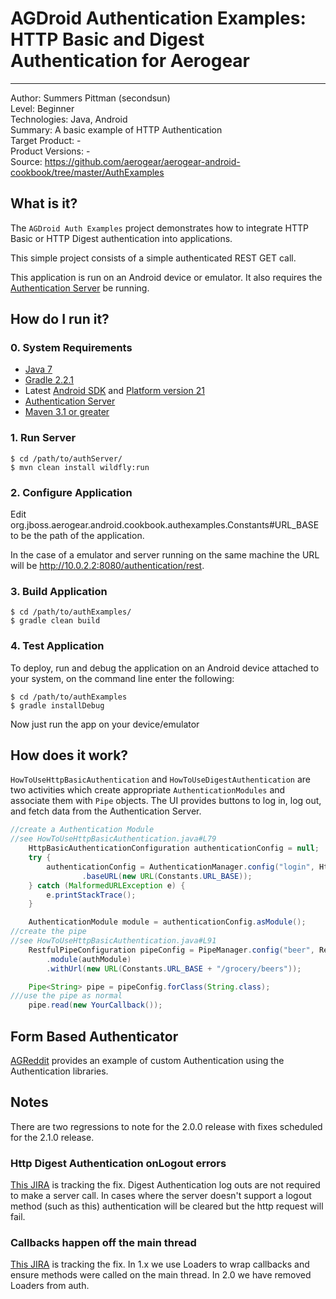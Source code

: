 # AGDroid Authentication Examples: HTTP Basic and Digest Authentication for Aerogear
---------
Author: Summers Pittman (secondsun)  
Level: Beginner  
Technologies: Java, Android  
Summary: A basic example of HTTP Authentication  
Target Product: -  
Product Versions: -  
Source: https://github.com/aerogear/aerogear-android-cookbook/tree/master/AuthExamples  

## What is it?

The ```AGDroid Auth Examples``` project demonstrates how to integrate HTTP Basic or HTTP Digest authentication into applications.

This simple project consists of a simple authenticated REST GET call.

This application is run on an Android device or emulator.  It also requires the [Authentication Server](https://github.com/aerogear/aerogear-backend-cookbook/tree/master/Authentication) be running.

## How do I run it?

### 0. System Requirements

* [Java 7](http://www.oracle.com/technetwork/java/javase/downloads/index.html)
* [Gradle 2.2.1](http://www.gradle.org/)
* Latest [Android SDK](https://developer.android.com/sdk/index.html) and [Platform version 21](http://developer.android.com/tools/revisions/platforms.html)
* [Authentication Server](https://github.com/aerogear/aerogear-backend-cookbook/tree/master/Authentication)
* [Maven 3.1 or greater](http://maven.apache.org/download.cgi)

### 1. Run Server

```shell
$ cd /path/to/authServer/
$ mvn clean install wildfly:run
```

### 2. Configure Application

Edit org.jboss.aerogear.android.cookbook.authexamples.Constants#URL_BASE to be the path of the application.

In the case of a emulator and server running on the same machine the URL will be http://10.0.2.2:8080/authentication/rest.

### 3. Build Application

```shell
$ cd /path/to/authExamples/
$ gradle clean build
```



### 4. Test Application

To deploy, run and debug the application on an Android device attached to your system, on the command line enter the following:

```shell
$ cd /path/to/authExamples
$ gradle installDebug
```

Now just run the app on your device/emulator

## How does it work?

```HowToUseHttpBasicAuthentication``` and ```HowToUseDigestAuthentication``` are two activities which create appropriate ```AuthenticationModules``` and associate them with ```Pipe``` objects.  The UI provides buttons to log in, log out, and fetch data from the Authentication Server.

```java
//create a Authentication Module
//see HowToUseHttpBasicAuthentication.java#L79
    HttpBasicAuthenticationConfiguration authenticationConfig = null;
    try {
        authenticationConfig = AuthenticationManager.config("login", HttpBasicAuthenticationConfiguration.class)
                .baseURL(new URL(Constants.URL_BASE));
    } catch (MalformedURLException e) {
        e.printStackTrace();
    }

    AuthenticationModule module = authenticationConfig.asModule();
//create the pipe
//see HowToUseHttpBasicAuthentication.java#L91
    RestfulPipeConfiguration pipeConfig = PipeManager.config("beer", RestfulPipeConfiguration.class)
        .module(authModule)
        .withUrl(new URL(Constants.URL_BASE + "/grocery/beers"));

    Pipe<String> pipe = pipeConfig.forClass(String.class);
///use the pipe as normal
    pipe.read(new YourCallback());

```

## Form Based Authenticator
[AGReddit](../AGReddit) provides an example of custom Authentication using the Authentication libraries.

## Notes
There are two regressions to note for the 2.0.0 release with fixes scheduled for the 2.1.0 release.

### Http Digest Authentication onLogout errors
[This JIRA](https://issues.jboss.org/browse/AGDROID-349) is tracking the fix.  Digest Authentication log outs are not required to make a server call.  In cases where the server doesn't support a logout method (such as this) authentication will be cleared but the http request will fail.

### Callbacks happen off the main thread
[This JIRA](https://issues.jboss.org/browse/AGDROID-350) is tracking the fix.  In 1.x we use Loaders to wrap callbacks and ensure methods were called on the main thread.  In 2.0 we have removed Loaders from auth.
